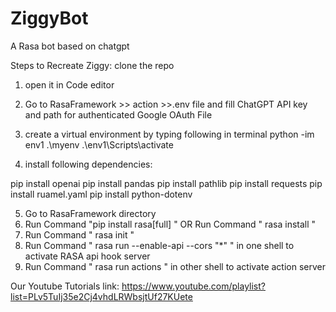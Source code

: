 # ZiggyBot
A Rasa bot based on chatgpt 

Steps to Recreate Ziggy:
clone the repo
1) open it in Code editor
2) Go to RasaFramework >> action >>.env file and fill ChatGPT API key and path for authenticated Google OAuth File
3) create a virtual environment by typing following in terminal
	python -im env1 .\myenv
	.\env1\Scripts\activate

4) install following dependencies:

pip install openai
pip install pandas
pip install pathlib
pip install requests
pip install ruamel.yaml
pip install python-dotenv

 5) Go to RasaFramework directory
 6) Run Command "pip install rasa[full] " OR  Run Command "  rasa install "
 6) Run Command "  rasa init "
 7) Run Command " rasa run --enable-api --cors "*"  " in one shell to activate RASA api hook server
 8) Run Command " rasa run actions " in other shell to activate action server

Our Youtube Tutorials link:
https://www.youtube.com/playlist?list=PLv5TuIj35e2Cj4vhdLRWbsjtUf27KUete
